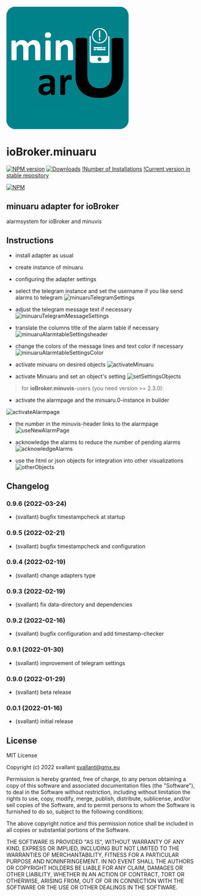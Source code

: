 ![Logo](admin/minuaru.png)
# ioBroker.minuaru

[![NPM version](https://img.shields.io/npm/v/iobroker.minuaru.svg)](https://www.npmjs.com/package/iobroker.minuaru)
[![Downloads](https://img.shields.io/npm/dm/iobroker.minuaru.svg)](https://www.npmjs.com/package/iobroker.minuaru)
[!Number of Installations](https://iobroker.live/badges/minuaru-installed.svg)
[!Current version in stable repository](https://iobroker.live/badges/minuaru-stable.svg)

[![NPM](https://nodei.co/npm/iobroker.minuaru.png?downloads=true)](https://nodei.co/npm/iobroker.minuaru/)


## minuaru adapter for ioBroker

alarmsystem for ioBroker and minuvis

## Instructions

- install adapter as usual
- create instance of minuaru
- configuring the adapter settings

- select the telegram instance and set the username if you like send alarms to telegram 
![minuaruTelegramSettings](https://user-images.githubusercontent.com/20790635/151257135-3b8e335f-9510-4531-9452-a982426011ab.png)

- adjust the telegram message text if necessary
![minuaruTelegramMessageSettings](https://user-images.githubusercontent.com/20790635/151257507-b882a3ec-88b3-4c91-bc24-c774db30908f.png)

- translate the columns title of the alarm table if necessary
![minuaruAlarmtableSettingsheader](https://user-images.githubusercontent.com/20790635/151255365-4613045d-c868-4e5e-b428-9077b7ae6f99.png)

- change the colors of the message lines and text color if necessary
![minuaruAlarmtableSettingsColor](https://user-images.githubusercontent.com/20790635/151256690-ee9bead9-9277-4438-998b-c04d8c566124.png)

- activate minuaru on desired objects
![activateMinuaru](https://user-images.githubusercontent.com/20790635/151258456-58e99565-8af5-4200-a1f0-c6c75f4351d2.png)

- activate Minuaru and set an object's setting
![setSettingsObjects](https://user-images.githubusercontent.com/20790635/151258700-4d3ca8ca-5df0-4c3d-9638-968b97d788eb.png)

> for **ioBroker.minuvis**-users (you need version >= 2.3.0):

- activate the alarmpage and the minuaru.0-instance in builder 

![activateAlarmpage](https://user-images.githubusercontent.com/20790635/151258040-6bb074e3-bd35-45b5-9888-5e826a7d3edc.png)

- the number in the minuvis-header links to the alarmpage
![useNewAlarmPage](https://user-images.githubusercontent.com/20790635/151259455-c8d5a676-027a-4651-813b-211ca2083fd9.png)

- acknowledge the alarms to reduce the number of pending alarms
![acknowledgeAlarms](https://user-images.githubusercontent.com/20790635/151259642-4daec6cf-35fa-4e68-9d92-0000c2d41c25.png)

- use the html or json objects for integration into other visualizations
![otherObjects](https://user-images.githubusercontent.com/20790635/151259992-61758c9c-e102-4f38-ae0e-931721d04a17.png)


## Changelog
### 0.9.6 (2022-03-24)
* (svallant) bugfix timestampcheck at startup

### 0.9.5 (2022-02-21)
* (svallant) bugfix timestampcheck and configuration

### 0.9.4 (2022-02-19)
* (svallant) change adapters type

### 0.9.3 (2022-02-19)
* (svallant) fix data-directory and dependencies

### 0.9.2 (2022-02-16)
* (svallant) bugfix configuration and add timestamp-checker

### 0.9.1 (2022-01-30)
* (svallant) improvement of telegram settings

### 0.9.0 (2022-01-29)
* (svallant) beta release

### 0.0.1 (2022-01-16)
* (svallant) initial release

## License
MIT License

Copyright (c) 2022 svallant <svallant@gmx.eu>

Permission is hereby granted, free of charge, to any person obtaining a copy
of this software and associated documentation files (the "Software"), to deal
in the Software without restriction, including without limitation the rights
to use, copy, modify, merge, publish, distribute, sublicense, and/or sell
copies of the Software, and to permit persons to whom the Software is
furnished to do so, subject to the following conditions:

The above copyright notice and this permission notice shall be included in all
copies or substantial portions of the Software.

THE SOFTWARE IS PROVIDED "AS IS", WITHOUT WARRANTY OF ANY KIND, EXPRESS OR
IMPLIED, INCLUDING BUT NOT LIMITED TO THE WARRANTIES OF MERCHANTABILITY,
FITNESS FOR A PARTICULAR PURPOSE AND NONINFRINGEMENT. IN NO EVENT SHALL THE
AUTHORS OR COPYRIGHT HOLDERS BE LIABLE FOR ANY CLAIM, DAMAGES OR OTHER
LIABILITY, WHETHER IN AN ACTION OF CONTRACT, TORT OR OTHERWISE, ARISING FROM,
OUT OF OR IN CONNECTION WITH THE SOFTWARE OR THE USE OR OTHER DEALINGS IN THE
SOFTWARE.
